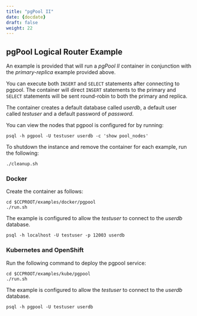 ```yaml
---
title: "pgPool II"
date: {docdate}
draft: false
weight: 22
---
```


## pgPool Logical Router Example


An example is provided that will run a *pgPool II* container in conjunction with the
*primary-replica* example provided above.

You can execute both `INSERT` and `SELECT` statements after connecting to pgpool.
The container will direct `INSERT` statements to the primary and `SELECT` statements
will be sent round-robin to both the primary and replica.

The container creates a default database called *userdb*, a default user called
*testuser* and a default password of *password*.

You can view the nodes that pgpool is configured for by running:
```
psql -h pgpool -U testuser userdb -c 'show pool_nodes'
```

To shutdown the instance and remove the container for each example, run the following:
```
./cleanup.sh
```

### Docker

Create the container as follows:
```
cd $CCPROOT/examples/docker/pgpool
./run.sh
```

The example is configured to allow the *testuser* to connect
to the *userdb* database.
```
psql -h localhost -U testuser -p 12003 userdb
```

### Kubernetes and OpenShift

Run the following command to deploy the pgpool service:
```
cd $CCPROOT/examples/kube/pgpool
./run.sh
```

The example is configured to allow the *testuser* to connect
to the *userdb* database.
```
psql -h pgpool -U testuser userdb
```
